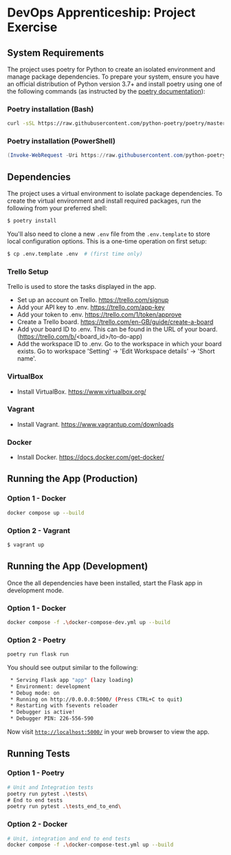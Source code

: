 # DevOps Apprenticeship: Project Exercise

## System Requirements

The project uses poetry for Python to create an isolated environment and manage package dependencies. To prepare your system, ensure you have an official distribution of Python version 3.7+ and install poetry using one of the following commands (as instructed by the [poetry documentation](https://python-poetry.org/docs/#system-requirements)):

### Poetry installation (Bash)

```bash
curl -sSL https://raw.githubusercontent.com/python-poetry/poetry/master/get-poetry.py | python
```

### Poetry installation (PowerShell)

```powershell
(Invoke-WebRequest -Uri https://raw.githubusercontent.com/python-poetry/poetry/master/get-poetry.py -UseBasicParsing).Content | python
```

## Dependencies

The project uses a virtual environment to isolate package dependencies. To create the virtual environment and install required packages, run the following from your preferred shell:

```bash
$ poetry install
```

You'll also need to clone a new `.env` file from the `.env.template` to store local configuration options. This is a one-time operation on first setup:

```bash
$ cp .env.template .env  # (first time only)
```

### Trello Setup 

Trello is used to store the tasks displayed in the app. 
- Set up an account on Trello. https://trello.com/signup
- Add your API key to .env. https://trello.com/app-key
- Add your token to .env. https://trello.com/1/token/approve
- Create a Trello board. https://trello.com/en-GB/guide/create-a-board
- Add your board ID to .env. This can be found in the URL of your board. (https://trello.com/b/<board_id>/to-do-app)
- Add the workspace ID to .env. Go to the workspace in which your board exists. Go to workspace 'Setting' -> 'Edit Workspace details' -> 'Short name'.

### VirtualBox

- Install VirtualBox. https://www.virtualbox.org/

### Vagrant

- Install Vagrant. https://www.vagrantup.com/downloads

### Docker 

- Install Docker. https://docs.docker.com/get-docker/


## Running the App (Production)

### Option 1 - Docker
```bash
docker compose up --build
```

### Option 2 - Vagrant
```bash
$ vagrant up
```


## Running the App (Development)
Once the all dependencies have been installed, start the Flask app in development mode.

### Option 1 - Docker
```bash
docker compose -f .\docker-compose-dev.yml up --build
```

### Option 2 - Poetry
```bash
poetry run flask run
```

You should see output similar to the following:
```bash
 * Serving Flask app "app" (lazy loading)
 * Environment: development
 * Debug mode: on
 * Running on http://0.0.0.0:5000/ (Press CTRL+C to quit)
 * Restarting with fsevents reloader
 * Debugger is active!
 * Debugger PIN: 226-556-590
```
Now visit [`http://localhost:5000/`](http://localhost:5000/) in your web browser to view the app.


## Running Tests

### Option 1 - Poetry
```bash
# Unit and Integration tests
poetry run pytest .\tests\
# End to end tests
poetry run pytest .\tests_end_to_end\
```

### Option 2 - Docker
```bash
# Unit, integration and end to end tests
docker compose -f .\docker-compose-test.yml up --build
```